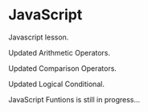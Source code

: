 # JavaScript

Javascript lesson.

Updated Arithmetic Operators.

Updated Comparison Operators.

Updated Logical Conditional.

JavaScript Funtions is still in progress...
